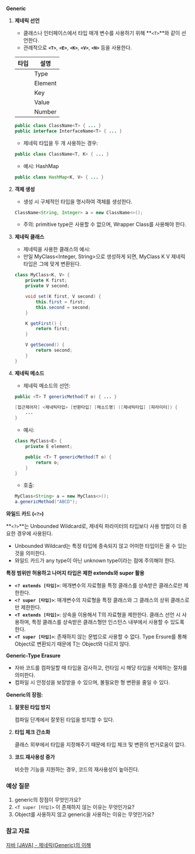**Generic**

1. **제네릭 선언**

   - 클래스나 인터페이스에서 타입 매개 변수를 사용하기 위해 **`<T>`**와 같이 선언한다.
   - 관례적으로 **`<T>`**, **`<E>`**, **`<K>`**, **`<V>`**, **`<N>`** 등을 사용한다.

   | 타입 | 설명    |
   | ---- | ------- |
   | <T>  | Type    |
   | <E>  | Element |
   | <K>  | Key     |
   | <V>  | Value   |
   | <N>  | Number  |

   ```java
   public class ClassName<T> { ... }
   public interface InterfaceName<T> { ... }
   ```

   - 제네릭 타입을 두 개 사용하는 경우:

   ```java
   public class ClassName<T, K> { ... }
   ```

   - 예시: HashMap

   ```java
   public class HashMap<K, V> { ... }
   ```

2. **객체 생성**

   - 생성 시 구체적인 타입을 명시하여 객체를 생성한다.

   ```java
   ClassName<String, Integer> a = new ClassName<>();
   ```

   - 주의: primitive type은 사용할 수 없으며, Wrapper Class를 사용해야 한다.

3. **제네릭 클래스**

   - 제네릭을 사용한 클래스의 예시:
   - 만일 MyClass<Integer, String>으로 생성하게 되면, MyClass K V 제네릭 타입은 그에 맞게 변환된다.

   ```java
   class MyClass<K, V> {
       private K first;
       private V second;

       void set(K first, V second) {
           this.first = first;
           this.second = second;
       }

       K getFirst() {
           return first;
       }

       V getSecond() {
           return second;
       }
   }
   ```

4. **제네릭 메소드**

   - 제네릭 메소드의 선언:

   ```java
   public <T> T genericMethod(T o) { ... }

   [접근제어자] <제네릭타입> [반환타입] [메소드명] ([제네릭타입] [파라미터]) {
       ...
   }
   ```

   - 예시:

   ```java
   class MyClass<E> {
       private E element;

       public <T> T genericMethod(T o) {
           return o;
       }
   }
   ```

   - 호출:

   ```java
   MyClass<String> a = new MyClass<>();
   a.genericMethod("ABCD");
   ```

**와일드 카드 (`<?>`)**

**`<?>`**는 Unbounded Wildcard로, 제네릭 파라미터의 타입보다 사용 방법이 더 중요한 경우에 사용된다.

- Unbounded Wildcard는 특정 타입에 종속되지 않고 어떠한 타입이든 올 수 있는 것을 의미한다.
- 와일드 카드가 any type이 아닌 unknown type이라는 점에 주의해야 한다.

**특정 범위만 허용하고 나머지 타입은 제한 extends와 super 활용**

- **`<? extends [타입]>`**: 매개변수의 자료형을 특정 클래스를 상속받은 클래스로만 제한한다.
- **`<? super [타입]>`**: 매개변수의 자료형을 특정 클래스와 그 클래스의 상위 클래스로만 제한한다.
- **`<T extends [타입]>`**: 상속을 이용해서 T의 자료형을 제한한다. 클래스 선언 시 사용하며, 특정 클래스를 상속받은 클래스형만 인스턴스 내부에서 사용할 수 있도록 한다.
- **`<T super [타입]>`**: 존재하지 않는 문법으로 사용할 수 없다. Type Ersure를 통해 Object로 변환되기 때문에 T는 Object와 다르지 않다.

**Generic-Type Erasure**

- 자바 코드를 컴파일할 때 타입을 검사하고, 런타임 시 해당 타입을 삭제하는 절차를 의미한다.
- 컴파일 시 안정성을 보장받을 수 있으며, 불필요한 형 변환을 줄일 수 있다.

**Generic의 장점:**

1. **잘못된 타입 방지**

   컴파일 단계에서 잘못된 타입을 방지할 수 있다.

2. **타입 체크 간소화**

   클래스 외부에서 타입을 지정해주기 때문에 타입 체크 및 변환의 번거로움이 없다.

3. **코드 재사용성 증가**

   비슷한 기능을 지원하는 경우, 코드의 재사용성이 높아진다.

### 예상 질문

1. generic의 장점이 무엇인가요?
2. `<T super [타입]>` 이 존재하지 않는 이유는 무엇인가요?
3. Object를 사용하지 않고 generic을 사용하는 이유는 무엇인가요?

### 참고 자료

[](https://github.com/devSquad-study/2023-CS-Study/blob/main/java/java_generic.md)

[자바 [JAVA] - 제네릭(Generic)의 이해](https://st-lab.tistory.com/153)
